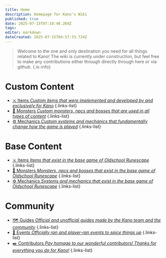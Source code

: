 ```yaml
---
title: Home
description: Homepage for Kano's Wiki
published: true
date: 2025-07-15T07:10:46.269Z
tags: 
editor: markdown
dateCreated: 2025-07-15T04:57:33.724Z
---
```



> Welcome to the one and only destination you need for all things related to Kano! The wiki is currently under construction, but feel free to make any contributions either through directly through here or via github. 
{.is-info}


# Custom Content
- [⚔️ Items *Custom items that were implemented and developed by and exclusively for Kano*](/Custom/Items/index)
{.links-list}
- [👾 Monsters *Custom monsters, npcs and bosses that are used in all types of content*](/Custom/Monsters/index)
{.links-list}
- [⚙️ Mechanics *Custom systems and mechanics that fundamentally change how the game is played*](/Custom/Mechanics/index)
{.links-list}
# Base Content
- [⚔️ Items *Items that exist in the base game of Oldschool Runescape*](/Base/Items/index)
{.links-list}
- [👾 Monsters *Monsters, npcs and bosses that exist in the base game of Oldschool Runescape*](/Base/Monsters/index)
{.links-list}
- [⚙️ Mechanics *Systems and mechanics that exist in the base game of Oldschool Runescape*](/Base/Mechanics/index)
{.links-list}
# Community
- [🗺️ Guides *Official and unofficial guides made by the Kano team and the community*](/Wiki/Guides/index)
{.links-list}
- [🎉 Events *Officially ran and player-ran events to spice things up*](/Wiki/Events/index)
{.links-list}
- [✒️ Contributors *Pay homage to our wonderful contributors! Thanks for everything you do for Kano!*](/Wiki/Contributors/index)
{.links-list}